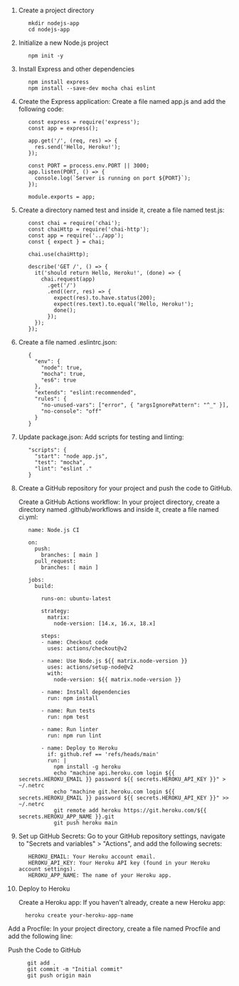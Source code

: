 1. Create a project directory

          mkdir nodejs-app
          cd nodejs-app

2. Initialize a new Node.js project

          npm init -y

3. Install Express and other dependencies

          npm install express
          npm install --save-dev mocha chai eslint

4. Create the Express application:
   Create a file named app.js and add the following code:

          const express = require('express');
          const app = express();
          
          app.get('/', (req, res) => {
            res.send('Hello, Heroku!');
          });
          
          const PORT = process.env.PORT || 3000;
          app.listen(PORT, () => {
            console.log(`Server is running on port ${PORT}`);
          });
          
          module.exports = app;

5. Create a directory named test and inside it, create a file named test.js:

          const chai = require('chai');
          const chaiHttp = require('chai-http');
          const app = require('../app');
          const { expect } = chai;
          
          chai.use(chaiHttp);
          
          describe('GET /', () => {
            it('should return Hello, Heroku!', (done) => {
              chai.request(app)
                .get('/')
                .end((err, res) => {
                  expect(res).to.have.status(200);
                  expect(res.text).to.equal('Hello, Heroku!');
                  done();
                });
            });
          });


6. Create a file named .eslintrc.json:

          {
            "env": {
              "node": true,
              "mocha": true,
              "es6": true
            },
            "extends": "eslint:recommended",
            "rules": {
              "no-unused-vars": ["error", { "argsIgnorePattern": "^_" }],
              "no-console": "off"
            }
          }

7. Update package.json:
   Add scripts for testing and linting:

          "scripts": {
            "start": "node app.js",
            "test": "mocha",
            "lint": "eslint ."
          }


8. Create a GitHub repository for your project and push the code to GitHub.

   Create a GitHub Actions workflow:
   In your project directory, create a directory named .github/workflows and inside it, create a file named ci.yml:


          name: Node.js CI
          
          on:
            push:
              branches: [ main ]
            pull_request:
              branches: [ main ]
          
          jobs:
            build:
          
              runs-on: ubuntu-latest
          
              strategy:
                matrix:
                  node-version: [14.x, 16.x, 18.x]
          
              steps:
              - name: Checkout code
                uses: actions/checkout@v2
          
              - name: Use Node.js ${{ matrix.node-version }}
                uses: actions/setup-node@v2
                with:
                  node-version: ${{ matrix.node-version }}
          
              - name: Install dependencies
                run: npm install
          
              - name: Run tests
                run: npm test
          
              - name: Run linter
                run: npm run lint
          
              - name: Deploy to Heroku
                if: github.ref == 'refs/heads/main'
                run: |
                  npm install -g heroku
                  echo "machine api.heroku.com login ${{ secrets.HEROKU_EMAIL }} password ${{ secrets.HEROKU_API_KEY }}" > ~/.netrc
                  echo "machine git.heroku.com login ${{ secrets.HEROKU_EMAIL }} password ${{ secrets.HEROKU_API_KEY }}" >> ~/.netrc
                  git remote add heroku https://git.heroku.com/${{ secrets.HEROKU_APP_NAME }}.git
                  git push heroku main

9. Set up GitHub Secrets:
   Go to your GitHub repository settings, navigate to "Secrets and variables" > "Actions", and add the following secrets:

          HEROKU_EMAIL: Your Heroku account email.
          HEROKU_API_KEY: Your Heroku API key (found in your Heroku account settings).
          HEROKU_APP_NAME: The name of your Heroku app.


10. Deploy to Heroku

    Create a Heroku app:
    If you haven't already, create a new Heroku app:

          heroku create your-heroku-app-name


Add a Procfile:
In your project directory, create a file named Procfile and add the following line:


Push the Code to GitHub

          git add .
          git commit -m "Initial commit"
          git push origin main

